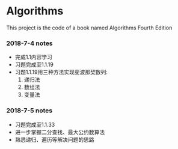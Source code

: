 <h1>Algorithms</h1></ br>
<p>This project is the code of a book named Algorithms Fourth Edition</p>

<h3>2018-7-4 notes</h3>
<ul>
  <li>完成1.1内容学习</li>
  <li>习题完成至1.1.19</li>
  <li>习题1.1.19用三种方法实现斐波那契数列:
    <ol>
      <li>递归法</li>
      <li>数组法</li>
      <li>变量法</li>
    </ol>
  </li>
</ul>

<h3>2018-7-5 notes</h3>
<ul>
  <li>习题完成至1.1.33</li>
  <li>进一步掌握二分查找、最大公约数算法</li>
  <li>熟悉递归、遍历等解决问题的思路</li>
</ul>

